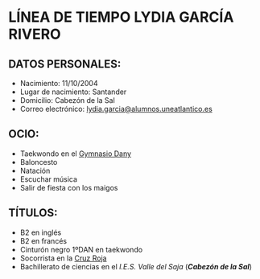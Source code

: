 # __LÍNEA DE TIEMPO LYDIA GARCÍA RIVERO__

## DATOS PERSONALES:
- Nacimiento: 11/10/2004
- Lugar de nacimiento: Santander
- Domicilio: Cabezón de la Sal 
- Correo electrónico: lydia.garcia@alumnos.uneatlantico.es
## OCIO:
- Taekwondo en el [Gymnasio Dany](https://maestegui.com/nuestras-empresas/gimnasio-dany)
- Baloncesto
- Natación
- Escuchar música
- Salir de fiesta con los maigos 
## TÍTULOS:
- B2 en inglés
- B2 en francés
- Cinturón negro 1ºDAN en taekwondo
- Socorrista en la [Cruz Roja](https://www2.cruzroja.es/)
- Bachillerato de ciencias en el _I.E.S. Valle del Saja_ (***Cabezón de la Sal***)
